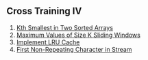 ## Cross Training IV

1.  [Kth Smallest in Two Sorted Arrays](Hard/KthSmallestInTwoSortedArrays)
2.  [Maximum Values of Size K Sliding Windows](Medium/MaximumValuesOfSizeKSlidingWindows)
3.  [Implement LRU Cache](Medium/ImplementLRUCache)
4.  [First Non-Repeating Character in Stream](Medium/FirstNonRepeatingCharacterInStream)

